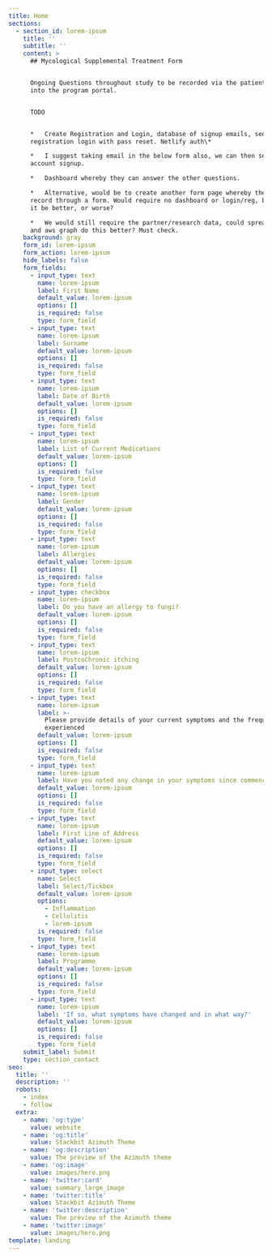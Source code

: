 ```yaml
---
title: Home
sections:
  - section_id: lorem-ipsum
    title: ''
    subtitle: ''
    content: >
      ## Mycological Supplemental Treatment Form


      Ongoing Questions throughout study to be recorded via the patient logging
      into the program portal.


      TODO


      *   Create Registration and Login, database of signup emails, sent
      registration login with pass reset. Netlify auth\*

      *   I suggest taking email in the below form also, we can then send them
      account signup.

      *   Dashboard whereby they can answer the other questions.

      *   Alternative, would be to create another form page whereby they can
      record through a form. Would require no dashboard or login/reg, but would
      it be better, or worse?

      *   We would still require the partner/research data, could spreadsheets
      and aws graph do this better? Must check. 
    background: gray
    form_id: lorem-ipsum
    form_action: lorem-ipsum
    hide_labels: false
    form_fields:
      - input_type: text
        name: lorem-ipsum
        label: First Name
        default_value: lorem-ipsum
        options: []
        is_required: false
        type: form_field
      - input_type: text
        name: lorem-ipsum
        label: Surname
        default_value: lorem-ipsum
        options: []
        is_required: false
        type: form_field
      - input_type: text
        name: lorem-ipsum
        label: Date of Birth
        default_value: lorem-ipsum
        options: []
        is_required: false
        type: form_field
      - input_type: text
        name: lorem-ipsum
        label: List of Current Medications
        default_value: lorem-ipsum
        options: []
        is_required: false
        type: form_field
      - input_type: text
        name: lorem-ipsum
        label: Gender
        default_value: lorem-ipsum
        options: []
        is_required: false
        type: form_field
      - input_type: text
        name: lorem-ipsum
        label: Allergies
        default_value: lorem-ipsum
        options: []
        is_required: false
        type: form_field
      - input_type: checkbox
        name: lorem-ipsum
        label: Do you have an allergy to fungi?
        default_value: lorem-ipsum
        options: []
        is_required: false
        type: form_field
      - input_type: text
        name: lorem-ipsum
        label: PostcoChronic itching
        default_value: lorem-ipsum
        options: []
        is_required: false
        type: form_field
      - input_type: text
        name: lorem-ipsum
        label: >-
          Please provide details of your current symptoms and the frequency
          experienced
        default_value: lorem-ipsum
        options: []
        is_required: false
        type: form_field
      - input_type: text
        name: lorem-ipsum
        label: Have you noted any change in your symptoms since commencing the de
        default_value: lorem-ipsum
        options: []
        is_required: false
        type: form_field
      - input_type: text
        name: lorem-ipsum
        label: First Line of Address
        default_value: lorem-ipsum
        options: []
        is_required: false
        type: form_field
      - input_type: select
        name: Select
        label: Select/Tickbox
        default_value: lorem-ipsum
        options:
          - Inflammation
          - Cellulitis
          - lorem-ipsum
        is_required: false
        type: form_field
      - input_type: text
        name: lorem-ipsum
        label: Programme
        default_value: lorem-ipsum
        options: []
        is_required: false
        type: form_field
      - input_type: text
        name: lorem-ipsum
        label: 'If so, what symptoms have changed and in what way?'
        default_value: lorem-ipsum
        options: []
        is_required: false
        type: form_field
    submit_label: Submit
    type: section_contact
seo:
  title: ''
  description: ''
  robots:
    - index
    - follow
  extra:
    - name: 'og:type'
      value: website
    - name: 'og:title'
      value: Stackbit Azimuth Theme
    - name: 'og:description'
      value: The preview of the Azimuth theme
    - name: 'og:image'
      value: images/hero.png
    - name: 'twitter:card'
      value: summary_large_image
    - name: 'twitter:title'
      value: Stackbit Azimuth Theme
    - name: 'twitter:description'
      value: The preview of the Azimuth theme
    - name: 'twitter:image'
      value: images/hero.png
template: landing
---
```

